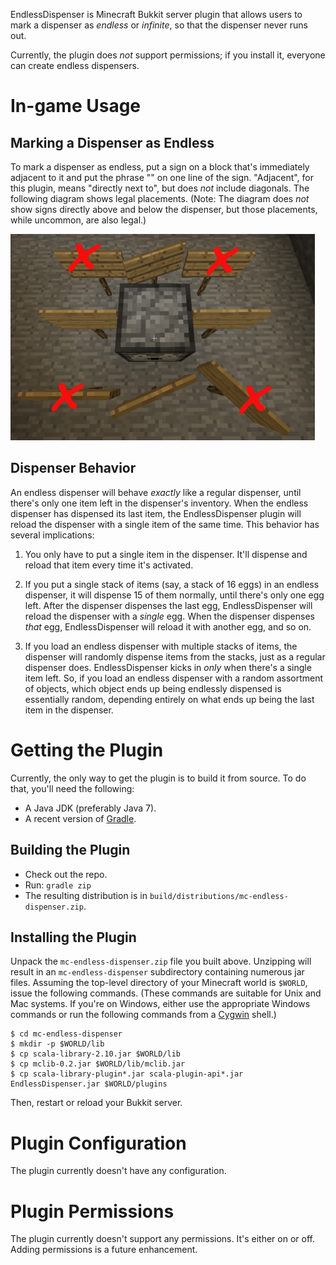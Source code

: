 EndlessDispenser is Minecraft Bukkit server plugin that allows users to mark
a dispenser as _endless_ or _infinite_, so that the dispenser never runs out.

Currently, the plugin does *not* support permissions; if you install it,
everyone can create endless dispensers.

# In-game Usage

## Marking a Dispenser as Endless

To mark a dispenser as endless, put a sign on a block that's immediately
adjacent to it and put the phrase "<endless>" on one line of the sign.
"Adjacent", for this plugin, means "directly next to", but does _not_ include
diagonals. The following diagram shows legal placements. (Note: The diagram does
_not_ show signs directly above and below the dispenser, but those placements,
while uncommon, are also legal.)

<img src="placement.png" style="width: 487px; margin-left: auto; margin-right: auto"/>

## Dispenser Behavior

An endless dispenser will behave _exactly_ like a regular dispenser, until
there's only one item left in the dispenser's inventory. When the endless
dispenser has dispensed its last item, the EndlessDispenser plugin will
reload the dispenser with a single item of the same time. This behavior has
several implications:

1. You only have to put a single item in the dispenser. It'll dispense and
   reload that item every time it's activated.

2. If you put a single stack of items (say, a stack of 16 eggs) in an
   endless dispenser, it will dispense 15 of them normally, until there's only
   one egg left. After the dispenser dispenses the last egg, EndlessDispenser
   will reload the dispenser with a _single_ egg. When the dispenser dispenses
   _that_ egg, EndlessDispenser will reload it with another egg, and so on.

3. If you load an endless dispenser with multiple stacks of items, the
   dispenser will randomly dispense items from the stacks, just as a regular
   dispenser does. EndlessDispenser kicks in _only_ when there's a single
   item left. So, if you load an endless dispenser with a random assortment
   of objects, which object ends up being endlessly dispensed is essentially
   random, depending entirely on what ends up being the last item in the
   dispenser.

# Getting the Plugin

Currently, the only way to get the plugin is to build it from source. To do
that, you'll need the following:

* A Java JDK (preferably Java 7).
* A recent version of [Gradle](http://gradle.org).

## Building the Plugin

* Check out the repo.
* Run: `gradle zip`
* The resulting distribution is in `build/distributions/mc-endless-dispenser.zip`.

## Installing the Plugin

Unpack the `mc-endless-dispenser.zip` file you built above. Unzipping will
result in an `mc-endless-dispenser` subdirectory containing numerous jar files.
Assuming the top-level directory of your Minecraft world is `$WORLD`, issue the
following commands. (These commands are suitable for Unix and Mac systems. If
you're on Windows, either use the appropriate Windows commands or run the
following commands from a [Cygwin](http://www.cygwin.com/) shell.)

    $ cd mc-endless-dispenser
    $ mkdir -p $WORLD/lib
    $ cp scala-library-2.10.jar $WORLD/lib
    $ cp mclib-0.2.jar $WORLD/lib/mclib.jar
    $ cp scala-library-plugin*.jar scala-plugin-api*.jar EndlessDispenser.jar $WORLD/plugins

Then, restart or reload your Bukkit server.

# Plugin Configuration

The plugin currently doesn't have any configuration.

# Plugin Permissions

The plugin currently doesn't support any permissions. It's either on or off.
Adding permissions is a future enhancement.



